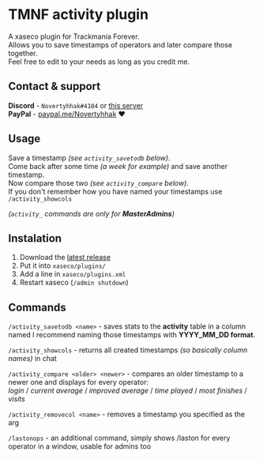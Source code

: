 # TMNF activity plugin
A xaseco plugin for Trackmania Forever.\
Allows you to save timestamps of operators and later compare those together.\
Feel free to edit to your needs as long as you credit me.

## Contact & support
**Discord** -  `Novertyhhak#4104` or [this server](https://discord.gg/BJzWRtw)\
**PayPal** - [paypal.me/Novertyhhak](https://paypal.me/Novertyhhak) ❤

## Usage
Save a timestamp *(see ```activity_savetodb``` below).*\
Come back after some time *(a week for example)* and save another timestamp.\
Now compare those two *(see ```activity_compare``` below)*.\
If you don't remember how you have named your timestamps use ```/activity_showcols```

*(`activity_` commands are only for **MasterAdmins**)*

## Instalation
1. Download the [latest release](https://github.com/Novertyhhak/tmnf-activity-plugin/archive/refs/heads/main.zip)
2. Put it into `xaseco/plugins/`
3. Add a line in `xaseco/plugins.xml`
4. Restart xaseco (`/admin shutdown`)

## Commands
```/activity_savetodb <name>``` - saves stats to the **activity** table in a column named <name> I recommend naming those timestamps with **YYYY_MM_DD format**.

```/activity_showcols``` - returns all created timestamps *(so basically column names)* in chat

```/activity_compare <older> <newer>``` - compares an older timestamp <older> to a newer one <newer> and displays for every operator:\
	*login* / 
	*current average* / 
	*improved average* / 
	*time played* / 
	*most finishes* / 
	*visits*

```/activity_removecol <name>``` - removes a timestamp you specified as the arg

```/lastonops``` - an additional command, simply shows /laston for every operator in a window, usable for admins too
